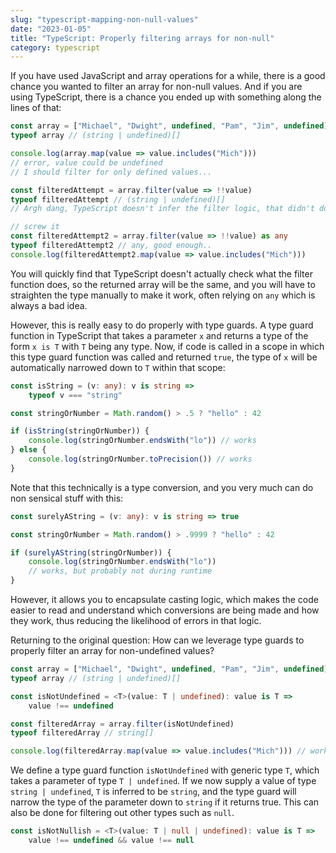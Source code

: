 ```yaml
---
slug: "typescript-mapping-non-null-values"
date: "2023-01-05"
title: "TypeScript: Properly filtering arrays for non-null"
category: typescript
---
```


If you have used JavaScript and array operations for a while, there is a good chance you wanted to filter an array for non-null values. And if you are using TypeScript, there is a chance you ended up with something along the lines of that:

```ts
const array = ["Michael", "Dwight", undefined, "Pam", "Jim", undefined]
typeof array // (string | undefined)[]

console.log(array.map(value => value.includes("Mich")))
// error, value could be undefined
// I should filter for only defined values...

const filteredAttempt = array.filter(value => !!value)
typeof filteredAttempt // (string | undefined)[]
// Argh dang, TypeScript doesn't infer the filter logic, that didn't do anything...

// screw it
const filteredAttempt2 = array.filter(value => !!value) as any
typeof filteredAttempt2 // any, good enough..
console.log(filteredAttempt2.map(value => value.includes("Mich")))
```

You will quickly find that TypeScript doesn't actually check what the filter function does, so the returned array will be the same, and you will have to straighten the type manually to make it work, often relying on `any` which is always a bad idea.

However, this is really easy to do properly with type guards. A type guard function in TypeScript that takes a parameter `x` and returns a type of the form `x is T` with `T` being any type. Now, if code is called in a scope in which this type guard function was called and returned `true`, the type of `x` will be automatically narrowed down to `T` within that scope:

```ts
const isString = (v: any): v is string =>
    typeof v === "string"

const stringOrNumber = Math.random() > .5 ? "hello" : 42

if (isString(stringOrNumber)) {
    console.log(stringOrNumber.endsWith("lo")) // works
} else {
    console.log(stringOrNumber.toPrecision()) // works
}
```

Note that this technically is a type conversion, and you very much can do non sensical stuff with this:

```ts
const surelyAString = (v: any): v is string => true

const stringOrNumber = Math.random() > .9999 ? "hello" : 42

if (surelyAString(stringOrNumber)) {
    console.log(stringOrNumber.endsWith("lo")) 
    // works, but probably not during runtime
}
```

However, it allows you to encapsulate casting logic, which makes the code easier to read and understand which conversions are being made and how they work, thus reducing the likelihood of errors in that logic.

Returning to the original question: How can we leverage type guards to properly filter an array for non-undefined values?

```ts
const array = ["Michael", "Dwight", undefined, "Pam", "Jim", undefined]
typeof array // (string | undefined)[]

const isNotUndefined = <T>(value: T | undefined): value is T => 
    value !== undefined

const filteredArray = array.filter(isNotUndefined)
typeof filteredArray // string[]

console.log(filteredArray.map(value => value.includes("Mich"))) // works!
```

We define a type guard function `isNotUndefined` with generic type `T`, which takes a parameter of type `T | undefined`. If we now supply a value of type `string | undefined`, `T` is inferred to be `string`, and the type guard will narrow the type of the parameter down to `string` if it returns true. This can also be done for filtering out other types such as `null`.

```ts
const isNotNullish = <T>(value: T | null | undefined): value is T => 
    value !== undefined && value !== null
```